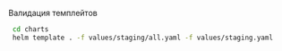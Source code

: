 Валидация темплейтов

```bash
 cd charts
 helm template . -f values/staging/all.yaml -f values/staging.yaml
 ```
